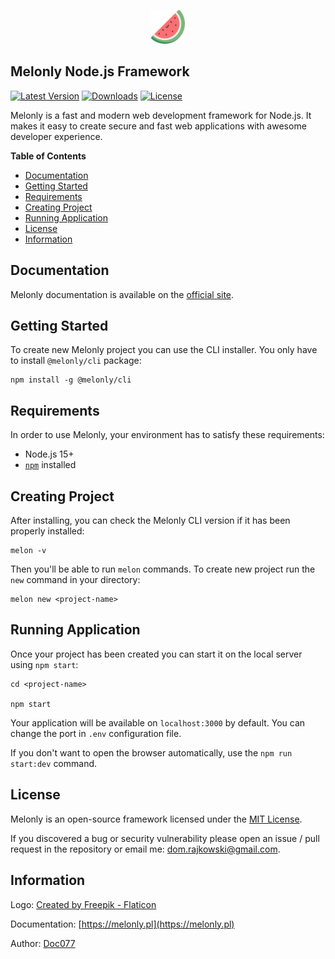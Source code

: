 <p align="center">
  <img src="public/logo.png" width="54">
</p>

<!-- omit in toc -->
## Melonly Node.js Framework

<a href="https://www.npmjs.com/package/@melonly/core" target="_blank"><img src="https://img.shields.io/npm/v/@melonly/core.svg?style=flat-square&labelColor=333842&color=10b981" alt="Latest Version"></a>
<a href="https://www.npmjs.com/package/@melonly/core" target="_blank"><img src="https://img.shields.io/npm/dt/@melonly/core.svg?style=flat-square&labelColor=333842&color=10b981" alt="Downloads"></a>
<a href="https://www.npmjs.com/package/@melonly/core" target="_blank"><img src="https://img.shields.io/npm/l/@melonly/core.svg?style=flat-square&labelColor=333842&color=10b981" alt="License"></a>

Melonly is a fast and modern web development framework for Node.js. It makes it easy to create secure and fast web applications with awesome developer experience.

**Table of Contents**

- [Documentation](#documentation)
- [Getting Started](#getting-started)
- [Requirements](#requirements)
- [Creating Project](#creating-project)
- [Running Application](#running-application)
- [License](#license)
- [Information](#information)

## Documentation

Melonly documentation is available on the [official site](https://melonly.pl).

## Getting Started

To create new Melonly project you can use the CLI installer. You only have to install `@melonly/cli` package:

```shell
npm install -g @melonly/cli
```

## Requirements

In order to use Melonly, your environment has to satisfy these requirements:

- Node.js 15+
- [`npm`](https://nodejs.org/en/download/) installed

## Creating Project

After installing, you can check the Melonly CLI version if it has been properly installed:

```shell
melon -v
```

Then you'll be able to run `melon` commands.
To create new project run the `new` command in your directory:

```shell
melon new <project-name>
```

## Running Application

Once your project has been created you can start it on the local server using `npm start`:

```shell
cd <project-name>

npm start
```

Your application will be available on `localhost:3000` by default. You can change the port in `.env` configuration file.

If you don't want to open the browser automatically, use the `npm run start:dev` command.

## License

Melonly is an open-source framework licensed under the [MIT License](LICENSE).

If you discovered a bug or security vulnerability please open an issue / pull request in the repository or email me: dom.rajkowski@gmail.com.

## Information

Logo: [Created by Freepik - Flaticon](https://www.flaticon.com/free-icons/watermelon)

Documentation: [https://melonly.pl](https://melonly.pl)

Author: [Doc077](https://github.com/Doc077)
